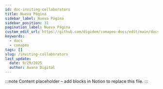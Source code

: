 ```yaml
---
id: doc-inviting-collaborators
title: Nueva Página
sidebar_label: Nueva Página
sidebar_position: 31
pagination_label: Nueva Página
custom_edit_url: https://github.com/digidem/comapeo-docs/edit/main/docs/managing-projects/inviting-collaborators.md
keywords:
  - docs
  - comapeo
tags: []
slug: /inviting-collaborators
last_update:
  date: 9/29/2025
  author: Awana Digital
---
```


<!-- Placeholder content generated automatically because the Notion page is missing a Website Block. -->

:::note
Content placeholder – add blocks in Notion to replace this file.
:::
